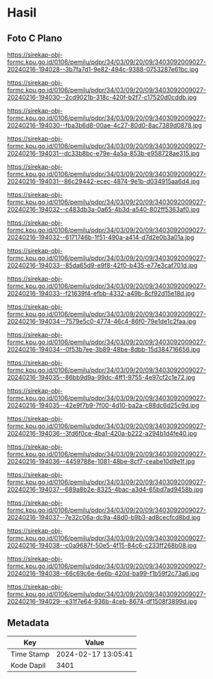 # Hasil

## Foto C Plano

https://sirekap-obj-formc.kpu.go.id/0106/pemilu/pdpr/34/03/09/20/09/3403092009027-20240216-194028--3b7fa7d1-9e82-494c-9388-0753287e61bc.jpg

https://sirekap-obj-formc.kpu.go.id/0106/pemilu/pdpr/34/03/09/20/09/3403092009027-20240216-194030--2cd9021b-318c-420f-b2f7-c17520d0cddb.jpg

https://sirekap-obj-formc.kpu.go.id/0106/pemilu/pdpr/34/03/09/20/09/3403092009027-20240216-194030--fba3b6d8-00ae-4c27-80d0-8ac7389d0878.jpg

https://sirekap-obj-formc.kpu.go.id/0106/pemilu/pdpr/34/03/09/20/09/3403092009027-20240216-194031--dc33b8bc-e79e-4a5a-853b-e958728ae315.jpg

https://sirekap-obj-formc.kpu.go.id/0106/pemilu/pdpr/34/03/09/20/09/3403092009027-20240216-194031--86c29442-ecec-4874-9e1b-d034915aa6d4.jpg

https://sirekap-obj-formc.kpu.go.id/0106/pemilu/pdpr/34/03/09/20/09/3403092009027-20240216-194032--c483db3a-0a65-4b3d-a540-802ff5363af0.jpg

https://sirekap-obj-formc.kpu.go.id/0106/pemilu/pdpr/34/03/09/20/09/3403092009027-20240216-194032--6171746b-1f51-490a-a414-d7d2e0b3a01a.jpg

https://sirekap-obj-formc.kpu.go.id/0106/pemilu/pdpr/34/03/09/20/09/3403092009027-20240216-194033--85da65d9-e9f8-42f0-b435-e77e3caf701d.jpg

https://sirekap-obj-formc.kpu.go.id/0106/pemilu/pdpr/34/03/09/20/09/3403092009027-20240216-194033--f21639f4-efbb-4332-a49b-8cf92d15e18d.jpg

https://sirekap-obj-formc.kpu.go.id/0106/pemilu/pdpr/34/03/09/20/09/3403092009027-20240216-194034--7579e5c0-4774-46c4-86f0-79e1de1c2faa.jpg

https://sirekap-obj-formc.kpu.go.id/0106/pemilu/pdpr/34/03/09/20/09/3403092009027-20240216-194034--0f53b7ee-3b89-48be-8dbb-15d384716656.jpg

https://sirekap-obj-formc.kpu.go.id/0106/pemilu/pdpr/34/03/09/20/09/3403092009027-20240216-194035--86bb9d9a-99dc-4ff1-9755-4e97cf2c1e72.jpg

https://sirekap-obj-formc.kpu.go.id/0106/pemilu/pdpr/34/03/09/20/09/3403092009027-20240216-194035--42e9f7b9-7f00-4d10-ba2a-c88dc6d25c9d.jpg

https://sirekap-obj-formc.kpu.go.id/0106/pemilu/pdpr/34/03/09/20/09/3403092009027-20240216-194036--3fd6f0ce-4ba1-420a-b222-a294b1d4fe40.jpg

https://sirekap-obj-formc.kpu.go.id/0106/pemilu/pdpr/34/03/09/20/09/3403092009027-20240216-194036--4459788e-1081-48be-8cf7-ceabe10d9e1f.jpg

https://sirekap-obj-formc.kpu.go.id/0106/pemilu/pdpr/34/03/09/20/09/3403092009027-20240216-194037--689a8b2e-8325-4bac-a3d4-65bd7ad9458b.jpg

https://sirekap-obj-formc.kpu.go.id/0106/pemilu/pdpr/34/03/09/20/09/3403092009027-20240216-194037--7e32c06a-dc9a-48d0-b9b3-ad8cecfcd8bd.jpg

https://sirekap-obj-formc.kpu.go.id/0106/pemilu/pdpr/34/03/09/20/09/3403092009027-20240216-194038--c0a9687f-50e5-4f15-84c6-c233ff268b08.jpg

https://sirekap-obj-formc.kpu.go.id/0106/pemilu/pdpr/34/03/09/20/09/3403092009027-20240216-194038--66c69c6e-6e6b-420d-ba99-f1b59f2c73a6.jpg

https://sirekap-obj-formc.kpu.go.id/0106/pemilu/pdpr/34/03/09/20/09/3403092009027-20240216-194029--e31f7e64-936b-4ceb-8674-df1508f3899d.jpg


## Metadata

| Key        | Value               |
| ---------- | ------------------- |
| Time Stamp | 2024-02-17 13:05:41 |
| Kode Dapil | 3401                |



